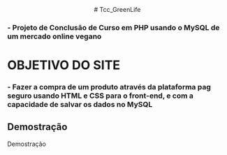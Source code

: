 <div align="center">
# Tcc_GreenLife

</div>

### - Projeto de Conclusão de Curso em PHP usando o MySQL de um mercado online vegano

# OBJETIVO DO SITE
### - Fazer a compra de um produto através da plataforma pag seguro usando HTML e CSS para o front-end, e com a capacidade de salvar os dados no MySQL

## Demostração

Demostração
